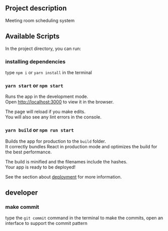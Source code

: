 ## Project description

Meeting room scheduling system

## Available Scripts

In the project directory, you can run:

### installing dependencies

type `npm i` or `yarn install` in the terminal

### `yarn start` or `npm start`

Runs the app in the development mode.<br />
Open [http://localhost:3000](http://localhost:3000) to view it in the browser.

The page will reload if you make edits.<br />
You will also see any lint errors in the console.


### `yarn build` or `npm run start`

Builds the app for production to the `build` folder.<br />
It correctly bundles React in production mode and optimizes the build for the best performance.

The build is minified and the filenames include the hashes.<br />
Your app is ready to be deployed!

See the section about [deployment](https://facebook.github.io/create-react-app/docs/deployment) for more information.

## developer

### make commit

type the `git commit` command in the terminal to make the commits, open an interface to support the commit pattern